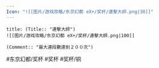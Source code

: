 ```yaml
---
Icon: "![[图片/游戏攻略/东京幻都 eX+/奖杯/連擊大師.png|30]]"
---
```

```ad-common-bronze-trophy
title: (Title:: "連擊大師")
![[图片/游戏攻略/东京幻都 eX+/奖杯/連擊大師.png|100]]

(Comment:: "最大連段數達到２００次")
```

#东京幻都/奖杯 #奖杯 #奖杯/铜
